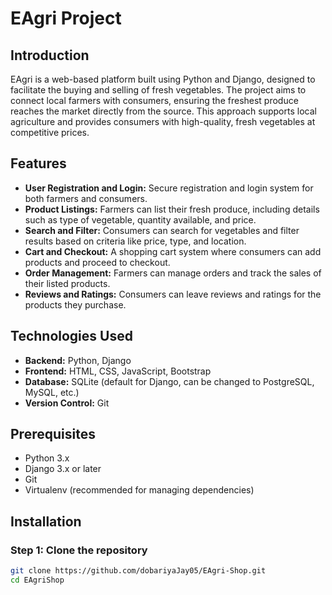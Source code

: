 # EAgri Project

## Introduction
EAgri is a web-based platform built using Python and Django, designed to facilitate the buying and selling of fresh vegetables. The project aims to connect local farmers with consumers, ensuring the freshest produce reaches the market directly from the source. This approach supports local agriculture and provides consumers with high-quality, fresh vegetables at competitive prices.

## Features
- **User Registration and Login:** Secure registration and login system for both farmers and consumers.
- **Product Listings:** Farmers can list their fresh produce, including details such as type of vegetable, quantity available, and price.
- **Search and Filter:** Consumers can search for vegetables and filter results based on criteria like price, type, and location.
- **Cart and Checkout:** A shopping cart system where consumers can add products and proceed to checkout.
- **Order Management:** Farmers can manage orders and track the sales of their listed products.
- **Reviews and Ratings:** Consumers can leave reviews and ratings for the products they purchase.

## Technologies Used
- **Backend:** Python, Django
- **Frontend:** HTML, CSS, JavaScript, Bootstrap
- **Database:** SQLite (default for Django, can be changed to PostgreSQL, MySQL, etc.)
- **Version Control:** Git

## Prerequisites
- Python 3.x
- Django 3.x or later
- Git
- Virtualenv (recommended for managing dependencies)

## Installation

### Step 1: Clone the repository
```bash
git clone https://github.com/dobariyaJay05/EAgri-Shop.git
cd EAgriShop
